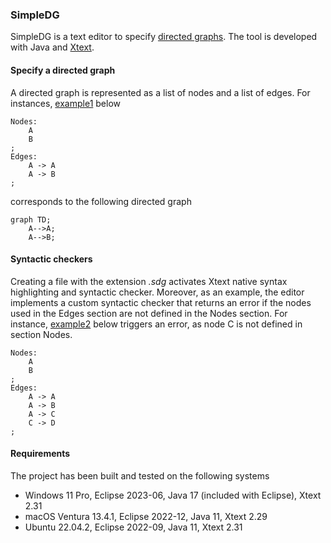 ### SimpleDG
SimpleDG is a text editor to specify [directed graphs](https://en.wikipedia.org/wiki/Directed_graph).
The tool is developed with Java and [Xtext](https://www.eclipse.org/Xtext/). 

#### Specify a directed graph
A directed graph is represented as a list of nodes and a list of edges. For instances, [example1](examples/example1.sdg) below
```
Nodes:
	A 
	B
;
Edges:
	A -> A
	A -> B
;
```
corresponds to the following directed graph
```mermaid
graph TD;
	A-->A;
	A-->B;
```

#### Syntactic checkers
Creating a file with the extension _.sdg_ activates Xtext native syntax highlighting and syntactic checker. Moreover, as an example, the editor implements a custom syntactic checker that returns an error if the nodes used in the Edges section are not defined in the Nodes section. For instance, [example2](examples/example2.sdg) below triggers an error, as node C is not defined in section Nodes.
```
Nodes:
	A 
	B
;
Edges:
	A -> A
	A -> B
	A -> C
	C -> D
;
```

#### Requirements
The project has been built and tested on the following systems
- Windows 11 Pro, Eclipse 2023-06, Java 17 (included with Eclipse), Xtext 2.31
- macOS Ventura 13.4.1, Eclipse 2022-12, Java 11, Xtext 2.29
- Ubuntu 22.04.2, Eclipse 2022-09, Java 11, Xtext 2.31 

